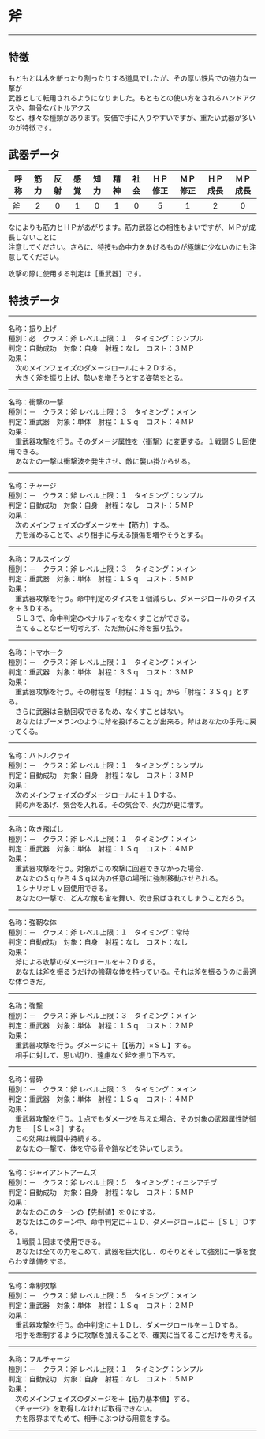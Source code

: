 # 斧

---

## 特徴

もともとは木を斬ったり割ったりする道具でしたが、その厚い鉄片での強力な一撃が  
武器として転用されるようになりました。もともとの使い方をされるハンドアクスや、無骨なバトルアクス  
など、様々な種類があります。安価で手に入りやすいですが、重たい武器が多いのが特徴です。

## 武器データ

| 呼称     | 筋力 | 反射 | 感覚 | 知力 | 精神 | 社会 | ＨＰ修正 | ＭＰ修正 | ＨＰ成長 | ＭＰ成長 |
|----------|:----:|:----:|:----:|:----:|:----:|:----:|:--------:|:--------:|:--------:|:--------:|
| 斧       |   2  |   0  |   1  |   0  |   1  |   0  |     5    |     1    |     2    |     0    |

なによりも筋力とＨＰがあがります。筋力武器との相性もよいですが、ＭＰが成長しないことに  
注意してください。さらに、特技も命中力をあげるものが極端に少ないのにも注意してください。

攻撃の際に使用する判定は［重武器］です。

## 特技データ

---

名称：振り上げ  
種別：必　クラス：斧  レベル上限：１　タイミング：シンプル  
判定：自動成功　対象：自身　射程：なし　コスト：３ＭＰ  
効果：  
　次のメインフェイズのダメージロールに＋２Ｄする。  
　大きく斧を振り上げ、勢いを増そうとする姿勢をとる。

---

名称：衝撃の一撃  
種別：－　クラス：斧  レベル上限：３　タイミング：メイン  
判定：重武器　対象：単体　射程：１Ｓｑ　コスト：４ＭＰ  
効果：  
　重武器攻撃を行う。そのダメージ属性を〈衝撃〉に変更する。１戦闘ＳＬ回使用できる。  
　あなたの一撃は衝撃波を発生させ、敵に襲い掛からせる。

---

名称：チャージ  
種別：－　クラス：斧  レベル上限：１　タイミング：シンプル  
判定：自動成功　対象：自身　射程：なし　コスト：５ＭＰ  
効果：  
　次のメインフェイズのダメージを＋【筋力】する。  
　力を溜めることで、より相手に与える損傷を増やそうとする。

---

名称：フルスイング  
種別：－　クラス：斧  レベル上限：３　タイミング：メイン  
判定：重武器　対象：単体　射程：１Ｓｑ　コスト：５ＭＰ  
効果：  
　重武器攻撃を行う。命中判定のダイスを１個減らし、ダメージロールのダイスを＋３Ｄする。  
　ＳＬ３で、命中判定のペナルティをなくすことができる。  
　当てることなど一切考えず、ただ無心に斧を振り払う。

---

名称：トマホーク  
種別：－　クラス：斧  レベル上限：１　タイミング：メイン  
判定：重武器　対象：単体　射程：３Ｓｑ　コスト：３ＭＰ  
効果：  
　重武器攻撃を行う。その射程を「射程：１Ｓｑ」から「射程：３Ｓｑ」とする。  
　さらに武器は自動回収できるため、なくすことはない。  
　あなたはブーメランのように斧を投げることが出来る。斧はあなたの手元に戻ってくる。

---

名称：バトルクライ  
種別：－　クラス：斧  レベル上限：１　タイミング：シンプル  
判定：自動成功　対象：自身　射程：なし　コスト：３ＭＰ  
効果：  
　次のメインフェイズのダメージロールに＋１Ｄする。  
　鬨の声をあげ、気合を入れる。その気合で、火力が更に増す。

---

名称：吹き飛ばし  
種別：－　クラス：斧  レベル上限：１　タイミング：メイン  
判定：重武器　対象：単体　射程：１Ｓｑ　コスト：４ＭＰ  
効果：  
　重武器攻撃を行う。対象がこの攻撃に回避できなかった場合、  
　あなたのＳｑから４Ｓｑ以内の任意の場所に強制移動させられる。  
　１シナリオＬｖ回使用できる。  
　あなたの一撃で、どんな敵も宙を舞い、吹き飛ばされてしまうことだろう。

---

名称：強靭な体  
種別：－　クラス：斧  レベル上限：１　タイミング：常時  
判定：自動成功　対象：自身　射程：なし　コスト：なし  
効果：  
　斧による攻撃のダメージロールを＋２Ｄする。  
　あなたは斧を振るうだけの強靭な体を持っている。それは斧を振るうのに最適な体つきだ。

---

名称：強撃  
種別：－　クラス：斧  レベル上限：３　タイミング：メイン  
判定：重武器　対象：単体　射程：１Ｓｑ　コスト：２ＭＰ  
効果：  
　重武器攻撃を行う。ダメージに＋［【筋力】×ＳＬ】する。  
　相手に対して、思い切り、遠慮なく斧を振り下ろす。

---

名称：骨砕  
種別：－　クラス：斧  レベル上限：３　タイミング：メイン  
判定：重武器　対象：単体　射程：１Ｓｑ　コスト：４ＭＰ  
効果：  
　重武器攻撃を行う。１点でもダメージを与えた場合、その対象の武器属性防御力を－［ＳＬ×３］する。  
　この効果は戦闘中持続する。  
　あなたの一撃で、体を守る骨や鎧などを砕いてしまう。

---

名称：ジャイアントアームズ  
種別：－　クラス：斧  レベル上限：５　タイミング：イニシアチブ  
判定：自動成功　対象：自身　射程：なし　コスト：５ＭＰ  
効果：  
　あなたのこのターンの【先制値】を０にする。  
　あなたはこのターン中、命中判定に＋１Ｄ、ダメージロールに＋［ＳＬ］Ｄする。  
　１戦闘１回まで使用できる。  
　あなたは全ての力をこめて、武器を巨大化し、のそりとそして強烈に一撃を食らわす準備をする。

---

名称：牽制攻撃  
種別：－　クラス：斧  レベル上限：５　タイミング：メイン  
判定：重武器　対象：単体　射程：１Ｓｑ　コスト：２ＭＰ  
効果：  
　重武器攻撃を行う。命中判定に＋１Ｄし、ダメージロールを－１Ｄする。  
　相手を牽制するように攻撃を加えることで、確実に当てることだけを考える。

---

名称：フルチャージ  
種別：－　クラス：斧  レベル上限：１　タイミング：シンプル  
判定：自動成功　対象：自身　射程：なし　コスト：５ＭＰ   
効果：  
　次のメインフェイズのダメージを＋【筋力基本値】する。  
　《チャージ》を取得しなければ取得できない。  
　力を限界までためて、相手にぶつける用意をする。

---

